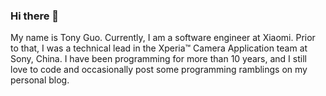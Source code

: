 ### Hi there 👋

<!--
**tonykwok/tonykwok** is a ✨ _special_ ✨ repository because its `README.md` (this file) appears on your GitHub profile.

Here are some ideas to get you started:

- 🔭 I’m currently working on ...
- 🌱 I’m currently learning ...
- 👯 I’m looking to collaborate on ...
- 🤔 I’m looking for help with ...
- 💬 Ask me about ...
- 📫 How to reach me: ...
- 😄 Pronouns: ...
- ⚡ Fun fact: ...
-->

My name is Tony Guo. Currently, I am a software engineer at Xiaomi. Prior to that, I was a technical lead in the Xperia™ Camera Application team at Sony, China. I have been programming for more than 10 years, and I still love to code and occasionally post some programming ramblings on my personal blog.
